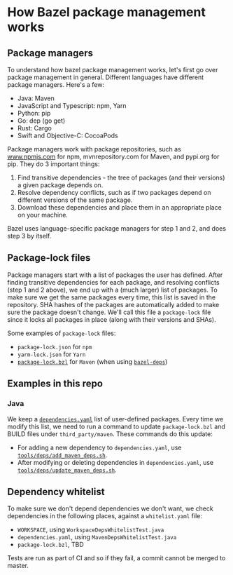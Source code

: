 # How Bazel package management works

## Package managers

To understand how bazel package management works, let's first go over package management in general.
Different languages have different package managers. Here's a few:
* Java: Maven
* JavaScript and Typescript: npm, Yarn
* Python: pip
* Go: dep (go get)
* Rust: Cargo
* Swift and Objective-C: CocoaPods

Package managers work with package repositories, such as www.npmjs.com for npm, mvnrepository.com for Maven, and pypi.org for pip. They do 3 important things:
1. Find transitive dependencies - the tree of packages (and their versions) a given package depends on.
2. Resolve dependency conflicts, such as if two packages depend on different versions of the same package.
3. Download these dependencies and place them in an appropriate place on your machine.

Bazel uses language-specific package managers for step 1 and 2, and does step 3 by itself.


## Package-lock files

Package managers start with a list of packages the user has defined. After finding transitive dependencies for each package, and resolving conflicts (step 1 and 2 above), we end up with a (much larger) list of packages. To make sure we get the same packages every time, this list is saved in the repository. SHA hashes of the packages are automatically added to make sure the package doesn't change. We'll call this file a `package-lock` file since it locks all packages in place (along with their versions and SHAs).

Some examples of `package-lock` files:
* `package-lock.json` for `npm`
* `yarm-lock.json` for `Yarn`
* [`package-lock.bzl`](https://github.com/google/startup-os/blob/master/third_party/maven/package-lock.bzl) for `Maven` (when using [`bazel-deps`](https://github.com/google/startup-os/blob/161921a280429f7b5a03e6f432159ff167903dcc/WORKSPACE#L7-L11))


## Examples in this repo

### Java
We keep a [`dependencies.yaml`](https://github.com/google/startup-os/blob/master/dependencies.yaml) list of user-defined packages. Every time we modify this list, we need to run a command to update `package-lock.bzl` and BUILD files under `third_party/maven`. These commands do this update:
* For adding a new dependency to `dependencies.yaml`, use [`tools/deps/add_maven_deps.sh`](https://github.com/google/startup-os/tree/master/tools/deps/add_maven_dep.sh).
* After modifying or deleting dependencies in `dependencies.yaml`, use [`tools/deps/update_maven_deps.sh`](https://github.com/google/startup-os/tree/master/tools/deps/update_maven_dep.sh).

## Dependency whitelist

To make sure we don't depend dependencies we don't want, we check dependencies in the following places, against a `whitelist.yaml` file:
* `WORKSPACE`, using `WorkspaceDepsWhitelistTest.java`
* `dependencies.yaml`, using `MavenDepsWhitelistTest.java`
* `package-lock.bzl`, TBD

Tests are run as part of CI and so if they fail, a commit cannot be merged to master.
